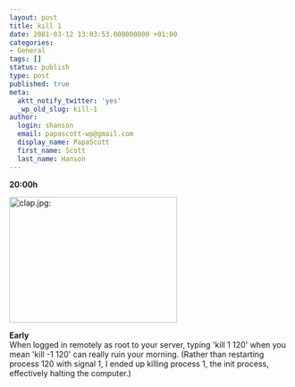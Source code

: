 ```yaml
---
layout: post
title: kill 1
date: 2001-03-12 13:03:53.000000000 +01:00
categories:
- General
tags: []
status: publish
type: post
published: true
meta:
  aktt_notify_twitter: 'yes'
  _wp_old_slug: kill-1
author:
  login: shanson
  email: papascott-wp@gmail.com
  display_name: PapaScott
  first_name: Scott
  last_name: Hanson
---
```

<p><b>20:00h</b></p>
<p><img src="https://res.cloudinary.com/papascott/image/upload/wordpress/wp-content/uploads/2001/03/clap.jpg" height="225" width="300" border="0" alt="clap.jpg: " /></p>
<p><b>Early</b><br />
When logged in remotely as root to your server, typing 'kill 1 120' when you mean 'kill -1 120' can really ruin your morning. (Rather than restarting process 120 with signal 1, I ended up killing process 1, the init process, effectively halting the computer.)</p>
